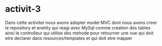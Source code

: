 # activit-3
Dans cette activiter nous avons adopter model MVC dont nous avons creer le repository et enetity qui reagi avec MySql comme creation des tables ainsi le controlleur qui utilise des mehode pour retourner une vue qui doit etre declarer dans resources/templates et qui doit etre mapper 
